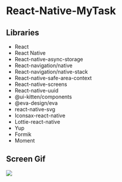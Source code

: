 # React-Native-MyTask

## Libraries

- React
- React Native
- React-native-async-storage
- React-navigation/native
- React-navigation/native-stack
- React-native-safe-area-context
- React-native-screens
- React-native-uuid
- @ui-kitten/components
- @eva-design/eva
- react-native-svg
- Iconsax-react-native
- Lottie-react-native
- Yup
- Formik
- Moment

## Screen Gif

<img src="screen.gif" />
